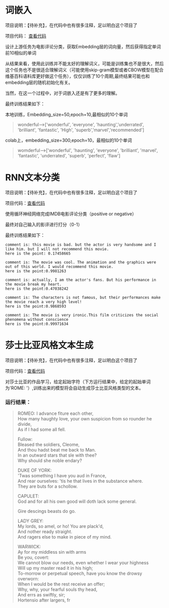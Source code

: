 # 词嵌入

项目说明：【待补充】，在代码中也有很多注释，足以明白这个项目了

项目代码：  [查看代码](word_embedding.ipynb)

设计上游任务为电影评论分类，获取Embedding层的词向量，然后获得指定单词前10相似的单词

从结果来看，使用此训练并不能太好的理解词义，可能是训练集也不是很大，然后这个任务也不是很适合理解词义（可能使用skip-gram模型或者CBOW模型在配合维基百科语料库更好做这个任务），仅仅训练了10个周期,最终结果可能也和embedding层的随机初始化有关。

当然，在这一个过程中，对于词嵌入还是有了更多的理解。

最终训练结果如下：

本地训练，Embedding_size=50,epoch=10,最相似的10个单词

> wonderful-->['wonderful', 'everyone', 'haunting','underrated', 'brilliant', 'fantastic', 'High', 'superb','marvel','recommended']

colab上，embedding_size=300,epoch=10，最相似的10个单词

> womderful-->['wonderful', 'haunting', 'everyone', 'brilliant', 'marvel', 'fantastic', 'underrated', 'superb', 'perfect', 'flaw']













# RNN文本分类

项目说明：【待补充】，在代码中也有很多注释，足以明白这个项目了

项目代码：[查看代码](使用RNN进行文本分类.ipynb)

使用循环神经网络完成IMDB电影评论分类（positive or negative）

最终对自己输入的影评进行打分（0-1）

最终训练结果如下：

```
comment is: this movie is bad. but the actor is very handsome and I like him. but I will not recommend this movie.
here is the point: 0.17458665
```

```
comment is: The movie was cool. The animation and the graphics were out of this world. I would recommend this movie.
here is the point:0.9981263
```

```
comment is: actually, I am the actor's fans. But his performance in the movie break my heart.
here is the point:0.47038242
```

```
comment is: The characters is not famous, but their performances make the movie reach a very high level! 
here is the point:0.9868593
```

```
comment is: The movie is very ironic.This film criticizes the social phenomena without conscience
here is the point:0.99971634
```

# 莎士比亚风格文本生成

项目说明：【待补充】，在代码中也有很多注释，足以明白这个项目了

项目代码：[查看代码](莎士比亚风格文本生成.ipynb)

对莎士比亚的作品学习，给定起始字符（下方运行结果中，给定的起始单词为'ROME: '）,训练出来的模型将会自动生成莎士比亚风格类型的文本。

### 运行结果：

> ROMEO: I advance fiture each other,  
> How many haughty love, your own suspicion from so rounder he divide,  
> As if I had some all fell.   
>
> Fullow:  
> Bleased the soldiers, Cleome,  
> And thou hadst beat me back to Man.  
> In an outward stars that sle with thee?  
> Why should she noble endary?    
>
> DUKE OF YORK:  
> 'Twas something I have you aud in France,  
> And rear ourselves: 'tis he that lives in the substance where.   
> They are buts for a schollow.  
>
> CAPULET:  
> God and for all his own good will doth lack some general.  
>
> Gire descings beasts do go.  
>
> LADY GREY:  
> My lords, so amel, or ho! You are plack'd,  
> And nother ready straight.   
> And ragers else to make in piece of my mind.  
>
> WARWICK:  
> Ay for my middless sin with arms  
> Be you, covert:  
> We cannot blow our needs, even whether I wear your highness  
> Will up my master read it in his high;  
> To-morrow or perpetual speech, have you know the drowsy overworn:  
> When I would be the rest receive an offer;  
> Why, why, your fearful souls thy head,  
> And errs as swiftly, sir;  
> Hortensio after largers, fr  